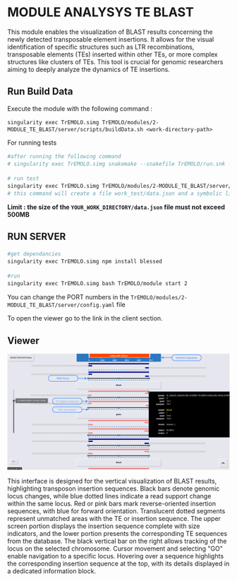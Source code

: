 # MODULE ANALYSYS TE BLAST

This module enables the visualization of BLAST results concerning the newly detected transposable element insertions. It allows for the visual identification of specific structures such as LTR recombinations, transposable elements (TEs) inserted within other TEs, or more complex structures like clusters of TEs. This tool is crucial for genomic researchers aiming to deeply analyze the dynamics of TE insertions.

## Run Build Data

Execute the module with the following command :

```
singularity exec TrEMOLO.simg TrEMOLO/modules/2-MODULE_TE_BLAST/server/scripts/buildData.sh <work-directory-path>
```

For running tests

```bash
#after running the following command 
# singularity exec TrEMOLO.simg snakemake --snakefile TrEMOLO/run.snk --configfile TrEMOLO/test/tmp_config.yml

# run test
singularity exec TrEMOLO.simg TrEMOLO/modules/2-MODULE_TE_BLAST/server/scripts/buildData.sh work_test
# this command will create a file work_test/data.json and a symbolic link to this file in TrEMOLO/modules/2-MODULE_TE_BLAST/server/back-end/data/data_GEN.json
```


**Limit : the size of the `YOUR_WORK_DIRECTORY/data.json` file must not exceed 500MB**


## RUN SERVER

```bash
#get dependancies
singularity exec TrEMOLO.simg npm install blessed

#run
singularity exec TrEMOLO.simg bash TrEMOLO/module start 2
```

You can change the PORT numbers in the `TrEMOLO/modules/2-MODULE_TE_BLAST/server/config.yaml` file

To open the viewer go to the link in the client section.


## Viewer


<img src="img/ex-1.png">


This interface is designed for the vertical visualization of BLAST results, highlighting transposon insertion sequences. Black bars denote genomic locus changes, while blue dotted lines indicate a read support change within the same locus. Red or pink bars mark reverse-oriented insertion sequences, with blue for forward orientation. Translucent dotted segments represent unmatched areas with the TE or insertion sequence. The upper screen portion displays the insertion sequence complete with size indicators, and the lower portion presents the corresponding TE sequences from the database. The black vertical bar on the right allows tracking of the locus on the selected chromosome. Cursor movement and selecting "GO" enable navigation to a specific locus. Hovering over a sequence highlights the corresponding insertion sequence at the top, with its details displayed in a dedicated information block.
